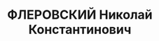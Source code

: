 ---
title: ФЛЕРОВСКИЙ Николай Константинович
description: 'Род. в 1899, Саратов, русский, обр.: высшее, б/п. Проживал: Москва,
  Столешников пер., д. 11, кв. 9. Старший инженер в мартеновском отделе института
  "Стальпроект".

  Арестован 02.09.1937. Обв. в шпионаже в пользу германской разведки и участии в подготовке
  теракта против руководителей ВКП(б) и советского правительства. Приговор: ВК ВС
  СССР, 08.10.1937 – ВМН. Расстрелян 08.10.1937, г.Москва.

  Реабилитирован Прокуратурой РФ 06.08.1993'
---